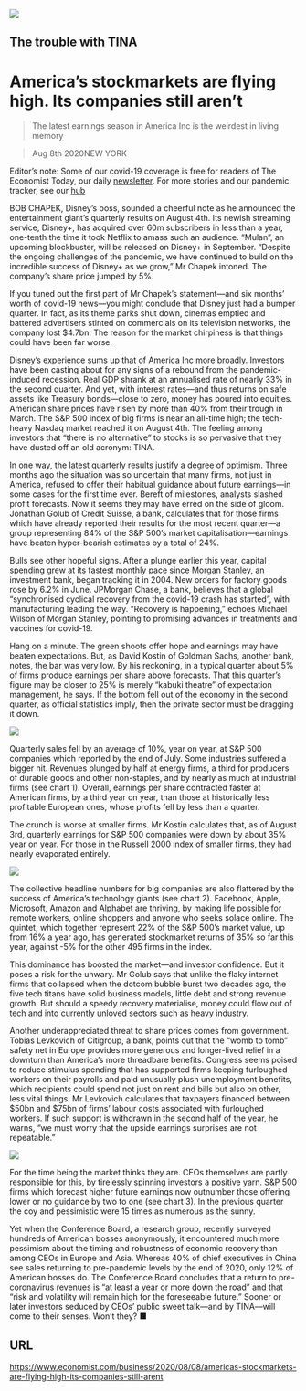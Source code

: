 ![](./images/20200808_WBP002_0.jpg)

## The trouble with TINA

# America’s stockmarkets are flying high. Its companies still aren’t

> The latest earnings season in America Inc is the weirdest in living memory

> Aug 8th 2020NEW YORK

Editor’s note: Some of our covid-19 coverage is free for readers of The Economist Today, our daily [newsletter](https://www.economist.com/https://my.economist.com/user#newsletter). For more stories and our pandemic tracker, see our [hub](https://www.economist.com//news/2020/03/11/the-economists-coverage-of-the-coronavirus)

BOB CHAPEK, Disney’s boss, sounded a cheerful note as he announced the entertainment giant’s quarterly results on August 4th. Its newish streaming service, Disney+, has acquired over 60m subscribers in less than a year, one-tenth the time it took Netflix to amass such an audience. “Mulan”, an upcoming blockbuster, will be released on Disney+ in September. “Despite the ongoing challenges of the pandemic, we have continued to build on the incredible success of Disney+ as we grow,” Mr Chapek intoned. The company’s share price jumped by 5%.

If you tuned out the first part of Mr Chapek’s statement—and six months’ worth of covid-19 news—you might conclude that Disney just had a bumper quarter. In fact, as its theme parks shut down, cinemas emptied and battered advertisers stinted on commercials on its television networks, the company lost $4.7bn. The reason for the market chirpiness is that things could have been far worse.

Disney’s experience sums up that of America Inc more broadly. Investors have been casting about for any signs of a rebound from the pandemic-induced recession. Real GDP shrank at an annualised rate of nearly 33% in the second quarter. And yet, with interest rates—and thus returns on safe assets like Treasury bonds—close to zero, money has poured into equities. American share prices have risen by more than 40% from their trough in March. The S&P 500 index of big firms is near an all-time high; the tech-heavy Nasdaq market reached it on August 4th. The feeling among investors that “there is no alternative” to stocks is so pervasive that they have dusted off an old acronym: TINA.

In one way, the latest quarterly results justify a degree of optimism. Three months ago the situation was so uncertain that many firms, not just in America, refused to offer their habitual guidance about future earnings—in some cases for the first time ever. Bereft of milestones, analysts slashed profit forecasts. Now it seems they may have erred on the side of gloom. Jonathan Golub of Credit Suisse, a bank, calculates that for those firms which have already reported their results for the most recent quarter—a group representing 84% of the S&P 500’s market capitalisation—earnings have beaten hyper-bearish estimates by a total of 24%.

Bulls see other hopeful signs. After a plunge earlier this year, capital spending grew at its fastest monthly pace since Morgan Stanley, an investment bank, began tracking it in 2004. New orders for factory goods rose by 6.2% in June. JPMorgan Chase, a bank, believes that a global “synchronised cyclical recovery from the covid-19 crash has started”, with manufacturing leading the way. “Recovery is happening,” echoes Michael Wilson of Morgan Stanley, pointing to promising advances in treatments and vaccines for covid-19.

Hang on a minute. The green shoots offer hope and earnings may have beaten expectations. But, as David Kostin of Goldman Sachs, another bank, notes, the bar was very low. By his reckoning, in a typical quarter about 5% of firms produce earnings per share above forecasts. That this quarter’s figure may be closer to 25% is merely “kabuki theatre” of expectation management, he says. If the bottom fell out of the economy in the second quarter, as official statistics imply, then the private sector must be dragging it down.



![](./images/20200808_WBC048.png)

Quarterly sales fell by an average of 10%, year on year, at S&P 500 companies which reported by the end of July. Some industries suffered a bigger hit. Revenues plunged by half at energy firms, a third for producers of durable goods and other non-staples, and by nearly as much at industrial firms (see chart 1). Overall, earnings per share contracted faster at American firms, by a third year on year, than those at historically less profitable European ones, whose profits fell by less than a quarter.

The crunch is worse at smaller firms. Mr Kostin calculates that, as of August 3rd, quarterly earnings for S&P 500 companies were down by about 35% year on year. For those in the Russell 2000 index of smaller firms, they had nearly evaporated entirely.



![](./images/20200808_WBC094.png)

The collective headline numbers for big companies are also flattered by the success of America’s technology giants (see chart 2). Facebook, Apple, Microsoft, Amazon and Alphabet are thriving, by making life possible for remote workers, online shoppers and anyone who seeks solace online. The quintet, which together represent 22% of the S&P 500’s market value, up from 16% a year ago, has generated stockmarket returns of 35% so far this year, against -5% for the other 495 firms in the index.

This dominance has boosted the market—and investor confidence. But it poses a risk for the unwary. Mr Golub says that unlike the flaky internet firms that collapsed when the dotcom bubble burst two decades ago, the five tech titans have solid business models, little debt and strong revenue growth. But should a speedy recovery materialise, money could flow out of tech and into currently unloved sectors such as heavy industry.

Another underappreciated threat to share prices comes from government. Tobias Levkovich of Citigroup, a bank, points out that the “womb to tomb” safety net in Europe provides more generous and longer-lived relief in a downturn than America’s more threadbare benefits. Congress seems poised to reduce stimulus spending that has supported firms keeping furloughed workers on their payrolls and paid unusually plush unemployment benefits, which recipients could spend not just on rent and bills but also on other, less vital things. Mr Levkovich calculates that taxpayers financed between $50bn and $75bn of firms’ labour costs associated with furloughed workers. If such support is withdrawn in the second half of the year, he warns, “we must worry that the upside earnings surprises are not repeatable.”



![](./images/20200808_WBC082.png)

For the time being the market thinks they are. CEOs themselves are partly responsible for this, by tirelessly spinning investors a positive yarn. S&P 500 firms which forecast higher future earnings now outnumber those offering lower or no guidance by two to one (see chart 3). In the previous quarter the coy and pessimistic were 15 times as numerous as the sunny.

Yet when the Conference Board, a research group, recently surveyed hundreds of American bosses anonymously, it encountered much more pessimism about the timing and robustness of economic recovery than among CEOs in Europe and Asia. Whereas 40% of chief executives in China see sales returning to pre-pandemic levels by the end of 2020, only 12% of American bosses do. The Conference Board concludes that a return to pre-coronavirus revenues is “at least a year or more down the road” and that “risk and volatility will remain high for the foreseeable future.” Sooner or later investors seduced by CEOs’ public sweet talk—and by TINA—will come to their senses. Won’t they? ■

## URL

https://www.economist.com/business/2020/08/08/americas-stockmarkets-are-flying-high-its-companies-still-arent
